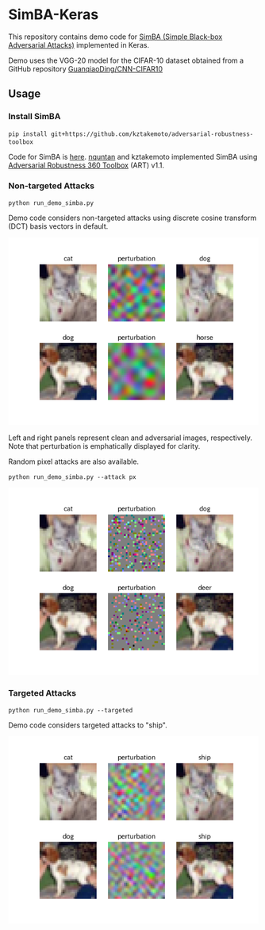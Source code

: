 # SimBA-Keras

This repository contains demo code for [SimBA (Simple Black-box Adversarial Attacks)](https://arxiv.org/abs/1905.07121) implemented in Keras.

Demo uses the VGG-20 model for the CIFAR-10 dataset obtained from a GitHub repository [GuanqiaoDing/CNN-CIFAR10](https://github.com/GuanqiaoDing/CNN-CIFAR10)

## Usage
### Install SimBA
```
pip install git+https://github.com/kztakemoto/adversarial-robustness-toolbox
```
Code for SimBA is [here](https://github.com/kztakemoto/adversarial-robustness-toolbox/blob/master/art/attacks/evasion/simba.py). [nquntan](https://github.com/nquntan) and kztakemoto implemented SimBA using [Adversarial Robustness 360 Toolbox](https://arxiv.org/abs/1807.01069) (ART) v1.1.

### Non-targeted Attacks
```
python run_demo_simba.py
```
Demo code considers non-targeted attacks using discrete cosine transform (DCT) basis vectors in default.

![Non-targeted Attacks DCT](assets/plot_nontargeted_dct.png)

Left and right panels represent clean and adversarial images, respectively.  Note that perturbation is emphatically displayed for clarity.

Random pixel attacks are also available.
```
python run_demo_simba.py --attack px
```
![Non-targeted Attacks pixel](assets/plot_nontargeted_pixel.png)

### Targeted Attacks
```
python run_demo_simba.py --targeted
```
Demo code considers targeted attacks to "ship".

![Targeted Attacks DCT](assets/plot_targeted_dct.png)